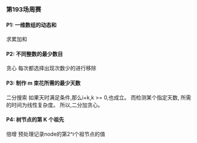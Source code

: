 ### 第193场周赛

#### P1: 一维数组的动态和
求累加和

#### P2: 不同整数的最少数目
贪心
每次都选择出现次数少的进行移除

#### P3:  制作 m 束花所需的最少天数
二分搜索
如果天时满足条件,那么i+k,k >= 0,也成立。
而检测某个指定天数, 所需的时间为线性复杂度。
所以,二分加贪心。

#### P4: 树节点的第 K 个祖先
倍增
预处理记录node的第2^i个祖节点的值